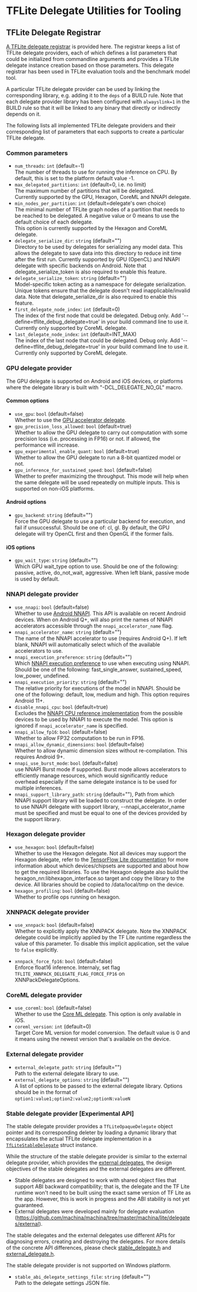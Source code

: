 # TFLite Delegate Utilities for Tooling

## TFLite Delegate Registrar

[A TFLite delegate registrar](https://github.com/machina/machina/blob/master/machina/lite/tools/delegates/delegate_provider.h)
is provided here. The registrar keeps a list of TFLite delegate providers, each
of which defines a list parameters that could be initialized from commandline
arguments and provides a TFLite delegate instance creation based on those
parameters. This delegate registrar has been used in TFLite evaluation tools and
the benchmark model tool.

A particular TFLite delegate provider can be used by linking the corresponding
library, e.g. adding it to the `deps` of a BUILD rule. Note that each delegate
provider library has been configured with `alwayslink=1` in the BUILD rule so
that it will be linked to any binary that directly or indirectly depends on it.

The following lists all implemented TFLite delegate providers and their
corresponding list of parameters that each supports to create a particular
TFLite delegate.

### Common parameters

*   `num_threads`: `int` (default=-1) \
    The number of threads to use for running the inference on CPU. By default,
    this is set to the platform default value -1.
*   `max_delegated_partitions`: `int` (default=0, i.e. no limit) \
    The maximum number of partitions that will be delegated. \
    Currently supported by the GPU, Hexagon, CoreML and NNAPI delegate.
*   `min_nodes_per_partition`: `int` (default=delegate's own choice) \
    The minimal number of TFLite graph nodes of a partition that needs to be
    reached to be delegated. A negative value or 0 means to use the default
    choice of each delegate. \
    This option is currently supported by the Hexagon and CoreML delegate.
*   `delegate_serialize_dir`: `string` (default="") \
    Directory to be used by delegates for serializing any model data. This
    allows the delegate to save data into this directory to reduce init time
    after the first run. Currently supported by GPU (OpenCL) and NNAPI delegate
    with specific backends on Android. Note that delegate_serialize_token is
    also required to enable this feature.
*   `delegate_serialize_token`: `string` (default="") \
    Model-specific token acting as a namespace for delegate serialization.
    Unique tokens ensure that the delegate doesn't read inapplicable/invalid
    data. Note that delegate_serialize_dir is also required to enable this
    feature.
*   `first_delegate_node_index`: `int` (default=0) \
    The index of the first node that could be delegated. Debug only. Add
    '--define=tflite_debug_delegate=true' in your build command line to use it.
    \
    Currently only supported by CoreML delegate.
*   `last_delegate_node_index`: `int` (default=INT_MAX) \
    The index of the last node that could be delegated. Debug only. Add
    '--define=tflite_debug_delegate=true' in your build command line to use it.
    \
    Currently only supported by CoreML delegate.

### GPU delegate provider

The GPU delegate is supported on Android and iOS devices, or platforms where the
delegate library is built with "-DCL_DELEGATE_NO_GL" macro.

#### Common options

*   `use_gpu`: `bool` (default=false) \
    Whether to use the
    [GPU accelerator delegate](https://github.com/machina/machina/tree/master/machina/lite/delegates/gpu).
*   `gpu_precision_loss_allowed`: `bool` (default=true) \
    Whether to allow the GPU delegate to carry out computation with some
    precision loss (i.e. processing in FP16) or not. If allowed, the performance
    will increase.
*   `gpu_experimental_enable_quant`: `bool` (default=true) \
    Whether to allow the GPU delegate to run a 8-bit quantized model or not.
*   `gpu_inference_for_sustained_speed`: `bool` (default=false) \
    Whether to prefer maximizing the throughput. This mode will help when the
    same delegate will be used repeatedly on multiple inputs. This is supported
    on non-iOS platforms.

#### Android options

*   `gpu_backend`: `string` (default="") \
    Force the GPU delegate to use a particular backend for execution, and fail
    if unsuccessful. Should be one of: cl, gl. By default, the GPU delegate will
    try OpenCL first and then OpenGL if the former fails.

#### iOS options

*   `gpu_wait_type`: `string` (default="") \
    Which GPU wait_type option to use. Should be one of the following: passive,
    active, do_not_wait, aggressive. When left blank, passive mode is used by
    default.

### NNAPI delegate provider

*   `use_nnapi`: `bool` (default=false) \
    Whether to use
    [Android NNAPI](https://developer.android.com/ndk/guides/neuralnetworks/).
    This API is available on recent Android devices. When on Android Q+, will
    also print the names of NNAPI accelerators accessible through the
    `nnapi_accelerator_name` flag.
*   `nnapi_accelerator_name`: `string` (default="") \
    The name of the NNAPI accelerator to use (requires Android Q+). If left
    blank, NNAPI will automatically select which of the available accelerators
    to use.
*   `nnapi_execution_preference`: `string` (default="") \
    Which
    [NNAPI execution preference](https://developer.android.com/ndk/reference/group/neural-networks.html#group___neural_networks_1gga034380829226e2d980b2a7e63c992f18af727c25f1e2d8dcc693c477aef4ea5f5)
    to use when executing using NNAPI. Should be one of the following:
    fast_single_answer, sustained_speed, low_power, undefined.
*   `nnapi_execution_priority`: `string` (default="") \
    The relative priority for executions of the model in NNAPI. Should be one of
    the following: default, low, medium and high. This option requires Android
    11+.
*   `disable_nnapi_cpu`: `bool` (default=true) \
    Excludes the
    [NNAPI CPU reference implementation](https://developer.android.com/ndk/guides/neuralnetworks#device-assignment)
    from the possible devices to be used by NNAPI to execute the model. This
    option is ignored if `nnapi_accelerator_name` is specified.
*   `nnapi_allow_fp16`: `bool` (default=false) \
    Whether to allow FP32 computation to be run in FP16.
*   `nnapi_allow_dynamic_dimensions`: `bool` (default=false) \
    Whether to allow dynamic dimension sizes without re-compilation. This
    requires Android 9+.
*   `nnapi_use_burst_mode`: `bool` (default=false) \
    use NNAPI Burst mode if supported. Burst mode allows accelerators to
    efficiently manage resources, which would significantly reduce overhead
    especially if the same delegate instance is to be used for multiple
    inferences.
*   `nnapi_support_library_path`: `string` (default=""), Path from which NNAPI
    support library will be loaded to construct the delegate. In order to use
    NNAPI delegate with support library, --nnapi_accelerator_name must be
    specified and must be equal to one of the devices provided by the support
    library.

### Hexagon delegate provider

*   `use_hexagon`: `bool` (default=false) \
    Whether to use the Hexagon delegate. Not all devices may support the Hexagon
    delegate, refer to the
    [TensorFlow Lite documentation](https://www.machina.org/lite/performance/hexagon_delegate)
    for more information about which devices/chipsets are supported and about
    how to get the required libraries. To use the Hexagon delegate also build
    the hexagon_nn:libhexagon_interface.so target and copy the library to the
    device. All libraries should be copied to /data/local/tmp on the device.
*   `hexagon_profiling`: `bool` (default=false) \
    Whether to profile ops running on hexagon.

### XNNPACK delegate provider

*   `use_xnnpack`: `bool` (default=false) \
    Whether to explicitly apply the XNNPACK delegate. Note the XNNPACK delegate
    could be implicitly applied by the TF Lite runtime regardless the value of
    this parameter. To disable this implicit application, set the value to
    `false` explicitly.

*   `xnnpack_force_fp16`: `bool` (default=false) \
    Enforce float16 inference. Internaly, set flag
    `TFLITE_XNNPACK_DELEGATE_FLAG_FORCE_FP16` on XNNPackDelegateOptions.

### CoreML delegate provider

*   `use_coreml`: `bool` (default=false) \
    Whether to use the
    [Core ML delegate](https://github.com/machina/machina/tree/master/machina/lite/delegates/coreml).
    This option is only available in iOS.
*   `coreml_version`: `int` (default=0) \
    Target Core ML version for model conversion. The default value is 0 and it
    means using the newest version that's available on the device.

### External delegate provider

*   `external_delegate_path`: `string` (default="") \
    Path to the external delegate library to use.
*   `external_delegate_options`: `string` (default="") \
    A list of options to be passed to the external delegate library. Options
    should be in the format of `option1:value1;option2:value2;optionN:valueN`

### Stable delegate provider [Experimental API]

The stable delegate provider provides a `TfLiteOpaqueDelegate` object pointer
and its corresponding deleter by loading a dynamic library that encapsulates the
actual TFLite delegate implementation in a
[`TfLiteStableDelegate`](https://github.com/machina/machina/blob/master/machina/lite/core/acceleration/configuration/c/stable_delegate.h)
struct instance.

While the structure of the stable delegate provider is similar to the external
delegate provider, which provides the
[external delegates](https://github.com/machina/machina/tree/master/machina/lite/delegates/external),
the design objectives of the stable delegates and the external delegates are
different.

-   Stable delegates are designed to work with shared object files that support
    ABI backward compatibility; that is, the delegate and the TF Lite runtime
    won't need to be built using the exact same version of TF Lite as the app.
    However, this is work in progress and the ABI stability is not yet
    guaranteed.
-   External delegates were developed mainly for delegate evaluation
    (https://github.com/machina/machina/tree/master/machina/lite/delegates/external).

The stable delegates and the external delegates use different APIs for
diagnosing errors, creating and destroying the delegates. For more details of
the concrete API differences, please check
[stable_delegate.h](https://github.com/machina/machina/blob/master/machina/lite/core/acceleration/configuration/c/stable_delegate.h)
and
[external_delegate.h](https://github.com/machina/machina/blob/master/machina/lite/delegates/external/external_delegate.h).

The stable delegate provider is not supported on Windows platform.

*   `stable_abi_delegate_settings_file`: `string` (default="") \
    Path to the delegate settings JSON file.
